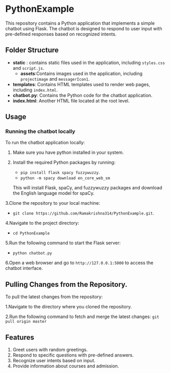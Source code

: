 # PythonExample
This repository contains a Python application that implements a simple chatbot using Flask. The chatbot is designed to respond to user input with pre-defined responses based on recognized intents.
## Folder Structure
- **static** : contains static files used in the application, including `styles.css` and `script.js`.
   - **assets**:Contains images used in the application, including `projectimage` and `messagerIcon1`.
- **templates**: Contains HTML templates used to render web pages, including `index.html`.
- **chatbot.py**: Contains the Python code for the chatbot application.
- **index.html**: Another HTML file located at the root level.
## Usage
### Running the chatbot locally
To run the chatbot application locally:
1. Make sure you have python installed in your system.
2. Install the required Python packages by running:
   - `pip install flask spacy fuzzywuzzy`.
   - `python -m spacy download en_core_web_sm`
     
   This will install Flask, spaCy, and fuzzywuzzy packages and download the English language model for spaCy.
   
3.Clone the repository to your local machine:
 - `git clone https://github.com/Ramakrishna314/PythonExample.git`.
   
4.Navigate to the project directory:
  - `cd PythonExample`
    
5.Run the following command to start the Flask server:
  - `python chatbot.py`
    
6.Open a web browser and go to `http://127.0.0.1:5000` to access the chatbot interface.

## Pulling Changes from the Repository.
To pull the latest changes from the repository:

1.Navigate to the directory where you cloned the repository.

2.Run the following command to fetch and merge the latest changes:
 `git pull origin master`

## Features 
1. Greet users with random greetings.
2. Respond to specific questions with pre-defined answers.
3. Recognize user intents based on input.
4. Provide information about courses and admission.


